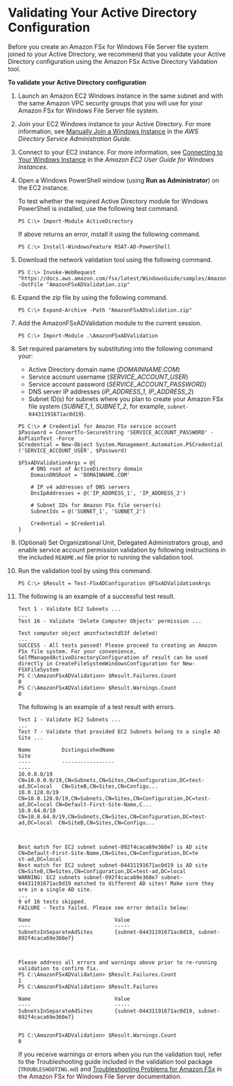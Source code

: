 # Validating Your Active Directory Configuration<a name="validate-ad-config"></a>

 Before you create an Amazon FSx for Windows File Server file system joined to your Active Directory, we recommend that you validate your Active Directory configuration using the Amazon FSx Active Directory Validation tool\. <a name="test-ad-network-config"></a>

**To validate your Active Directory configuration**

1. Launch an Amazon EC2 Windows instance in the same subnet and with the same Amazon VPC security groups that you will use for your Amazon FSx for Windows File Server file system\.

1. Join your EC2 Windows instance to your Active Directory\. For more information, see [Manually Join a Windows Instance](https://docs.aws.amazon.com/directoryservice/latest/admin-guide/join_windows_instance.html) in the *AWS Directory Service Administration Guide*\.

1. Connect to your EC2 instance\. For more information, see [Connecting to Your Windows Instance](https://docs.aws.amazon.com/AWSEC2/latest/WindowsGuide/connecting_to_windows_instance.html) in the *Amazon EC2 User Guide for Windows Instances*\.

1. Open a Windows PowerShell window \(using **Run as Administrator**\) on the EC2 instance\. 

   To test whether the required Active Directory module for Windows PowerShell is installed, use the following test command\.

   ```
   PS C:\> Import-Module ActiveDirectory
   ```

   If above returns an error, install it using the following command\.

   ```
   PS C:\> Install-WindowsFeature RSAT-AD-PowerShell
   ```

1. Download the network validation tool using the following command\. 

   ```
   PS C:\> Invoke-WebRequest "https://docs.aws.amazon.com/fsx/latest/WindowsGuide/samples/AmazonFSxADValidation.zip" -OutFile "AmazonFSxADValidation.zip"
   ```

1. Expand the zip file by using the following command\.

   ```
   PS C:\> Expand-Archive -Path "AmazonFSxADValidation.zip"
   ```

1. Add the AmazonFSxADValidation module to the current session\.

   ```
   PS C:\> Import-Module .\AmazonFSxADValidation
   ```

1. Set required parameters by substituting into the following command your:
   + Active Directory domain name \(*DOMAINNAME\.COM*\)
   + Service account username \(*SERVICE\_ACCOUNT\_USER*\)
   + Service account password \(*SERVICE\_ACCOUNT\_PASSWORD*\)
   + DNS server IP addresses \(*IP\_ADDRESS\_1*, *IP\_ADDRESS\_2*\)
   + Subnet ID\(s\) for subnets where you plan to create your Amazon FSx file system \(*SUBNET\_1*, *SUBNET\_2*, for example, `subnet-04431191671ac0d19`\)\.

   ```
   PS C:\> # Credential for Amazon FSx service account
   $Password = ConvertTo-SecureString 'SERVICE_ACCOUNT_PASSWORD' -AsPlainText -Force
   $Credential = New-Object System.Management.Automation.PSCredential ('SERVICE_ACCOUNT_USER', $Password)
   
   $FSxADValidationArgs = @{
       # DNS root of ActiveDirectory domain
       DomainDNSRoot = 'DOMAINNAME.COM'
   
       # IP v4 addresses of DNS servers
       DnsIpAddresses = @('IP_ADDRESS_1', 'IP_ADDRESS_2')
   
       # Subnet IDs for Amazon FSx file server(s)
       SubnetIds = @('SUBNET_1', 'SUBNET_2')
   
       Credential = $Credential
   }
   ```

1. \(Optional\) Set Organizational Unit, Delegated Administrators group, and enable service account permission validation by following instructions in the included `README.md` file prior to running the validation tool\.

1. Run the validation tool by using this command\.

   ```
   PS C:\> $Result = Test-FSxADConfiguration @FSxADValidationArgs
   ```

1. The following is an example of a successful test result\.

   ```
   Test 1 - Validate EC2 Subnets ...
   ...
   Test 16 - Validate 'Delete Computer Objects' permission ...
   
   Test computer object amznfsxtestd53f deleted!
   ...
   SUCCESS - All tests passed! Please proceed to creating an Amazon FSx file system. For your convenience, SelfManagedActiveDirectoryConfiguration of result can be used directly in CreateFileSystemWindowsConfiguration for New-FSXFileSystem
   PS C:\AmazonFSxADValidation> $Result.Failures.Count
   0
   PS C:\AmazonFSxADValidation> $Result.Warnings.Count
   0
   ```

   The following is an example of a test result with errors\.

   ```
   Test 1 - Validate EC2 Subnets ...
   ...
   Test 7 - Validate that provided EC2 Subnets belong to a single AD Site ...
   
   Name          DistinguishedName                                                         Site
   ----          -----------------                                                         ----
   10.0.0.0/19   CN=10.0.0.0/19,CN=Subnets,CN=Sites,CN=Configuration,DC=test-ad,DC=local   CN=SiteB,CN=Sites,CN=Configu...
   10.0.128.0/19 CN=10.0.128.0/19,CN=Subnets,CN=Sites,CN=Configuration,DC=test-ad,DC=local CN=Default-First-Site-Name,C...
   10.0.64.0/19  CN=10.0.64.0/19,CN=Subnets,CN=Sites,CN=Configuration,DC=test-ad,DC=local  CN=SiteB,CN=Sites,CN=Configu...
   
   
   
   Best match for EC2 subnet subnet-092f4caca69e360e7 is AD site CN=Default-First-Site-Name,CN=Sites,CN=Configuration,DC=te
   st-ad,DC=local
   Best match for EC2 subnet subnet-04431191671ac0d19 is AD site CN=SiteB,CN=Sites,CN=Configuration,DC=test-ad,DC=local
   WARNING: EC2 subnets subnet-092f4caca69e360e7 subnet-04431191671ac0d19 matched to different AD sites! Make sure they
   are in a single AD site.
   ...
   9 of 16 tests skipped.
   FAILURE - Tests failed. Please see error details below:
   
   Name                           Value
   ----                           -----
   SubnetsInSeparateAdSites       {subnet-04431191671ac0d19, subnet-092f4caca69e360e7}
   
   
   
   Please address all errors and warnings above prior to re-running validation to confirm fix.
   PS C:\AmazonFSxADValidation> $Result.Failures.Count
   1
   PS C:\AmazonFSxADValidation> $Result.Failures
   
   Name                           Value
   ----                           -----
   SubnetsInSeparateAdSites       {subnet-04431191671ac0d19, subnet-092f4caca69e360e7}
   
   
   PS C:\AmazonFSxADValidation> $Result.Warnings.Count
   0
   ```

   If you receive warnings or errors when you run the validation tool, refer to the Troubleshooting guide included in the validation tool package \(`TROUBLESHOOTING.md`\) and [Troubleshooting Problems for Amazon FSx](troubleshooting.md) in the Amazon FSx for Windows File Server documentation\. 